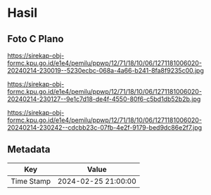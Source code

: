 # Hasil

## Foto C Plano

https://sirekap-obj-formc.kpu.go.id/e1e4/pemilu/ppwp/12/71/18/10/06/1271181006020-20240214-230019--5230ecbc-068a-4a66-b241-8fa8f9235c00.jpg

https://sirekap-obj-formc.kpu.go.id/e1e4/pemilu/ppwp/12/71/18/10/06/1271181006020-20240214-230127--9e1c7d18-de4f-4550-80f6-c5bd1db52b2b.jpg

https://sirekap-obj-formc.kpu.go.id/e1e4/pemilu/ppwp/12/71/18/10/06/1271181006020-20240214-230242--cdcbb23c-07fb-4e2f-9179-bed9dc86e2f7.jpg


## Metadata

| Key        | Value               |
| ---------- | ------------------- |
| Time Stamp | 2024-02-25 21:00:00 |



